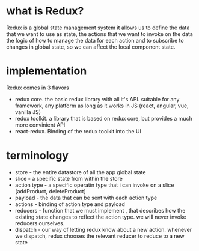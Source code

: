 # what is Redux?

Redux is a global state management system
it allows us to define the data that we want to use as state,
the actions that we want to invoke on the data
the logic of how to manage the data for each action
and to subscribe to changes in global state, so we can affect the local component state.

# implementation

Redux comes in 3 flavors

- redux core. the basic redux library with all it's API. suitable for any framework, any platform as long as it works in JS (react, angular, vue, vanilla JS)
- redux toolkit. a library that is based on redux core, but provides a much more convinient API
- react-redux. Binding of the redux toolkit into the UI

# terminology

- store - the entire datastore of all the app global state
- slice - a specific state from within the store
- action type - a specific operatin type that i can invoke on a slice (addProduct, deleteProduct)
- payload - the data that can be sent with each action type
- actions - binding of action type and payload
- reducers - function that we must implement , that describes how the existing state changes to reflect the action type. we will never invoke reducers ourselves.
- dispatch - our way of letting redux know about a new action. whenever we dispatch, redux chooses the relevant reducer to reduce to a new state



